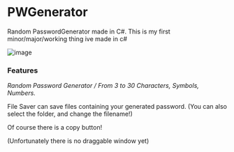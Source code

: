 # PWGenerator
Random PasswordGenerator made in C#. This is my first minor/major/working thing ive made in c#


![image](https://user-images.githubusercontent.com/38820051/192127895-e7a7fef5-1ba8-4c4c-8d38-bf1c3faed498.png)



### Features

*Random Password Generator / From 3 to 30 Characters, Symbols, Numbers.*

File Saver can save files containing your generated password. (You can also select the folder, and change the filename!)

Of course there is a copy button!





(Unfortunately there is no draggable window yet)
